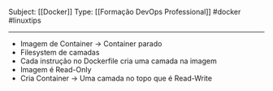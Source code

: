 Subject: [[Docker]] 
Type: [[Formação DevOps Professional]]  #docker #linuxtips 

----
- Imagem de Container -> Container parado
- Filesystem de camadas
- Cada instrução no Dockerfile cria uma camada na imagem
- Imagem é Read-Only
- Cria Container -> Uma camada no topo que é Read-Write